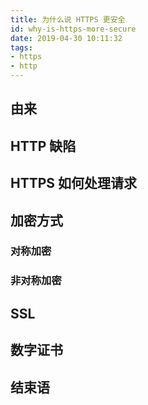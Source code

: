 ```yaml
---
title: 为什么说 HTTPS 更安全
id: why-is-https-more-secure
date: 2019-04-30 10:11:32  
tags:  
- https  
- http
---
```


## 由来
## HTTP 缺陷
## HTTPS 如何处理请求
## 加密方式
### 对称加密
### 非对称加密
## SSL
## 数字证书
## 结束语
<!--stackedit_data:
eyJwcm9wZXJ0aWVzIjoiYXV0aG9yOiBEYVdpXG4iLCJoaXN0b3
J5IjpbMjg2MDU3NDQ4LC0xNjg2MzM4MzkyLC05NDIwMjI1NTIs
LTE0MzIwNTIyMjYsMjAwMjAyMzcwMSwtMTQzMjA1MjIyNiwtNT
kzMDUyMjg3LDEyNTY4NTE5NzEsMTI1Njg1MTk3MSwyODQ3MzYy
MTMsMTI4MzQ5ODA0Nl19
-->